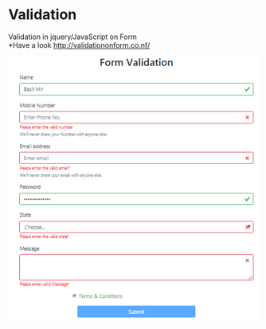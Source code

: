 # Validation
Validation in jquery/JavaScript on Form<br>
*Have a look  http://validationonform.co.nf/

<img src="validate.png">

